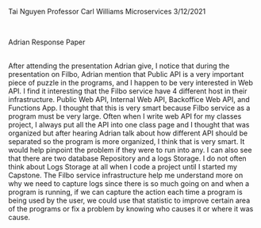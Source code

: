 Tai Nguyen
Professor Carl Williams
Microservices
3/12/2021

<br>

Adrian Response Paper

<br>
	After attending the presentation Adrian give, I notice that during the presentation on Filbo, Adrian mention that Public API is a very important piece of puzzle in the programs, and I happen to be very interested in Web API.  I find it interesting that the Filbo service have 4 different host in their infrastructure. Public Web API, Internal Web API, Backoffice Web API, and Functions App. I thought that this is very smart because Filbo service as a program must be very large. Often when I write web API for my classes project, I always put all the API into one class page and I thought that was organized but after hearing Adrian talk about how different API should be separated so the program is more organized, I think that is very smart. It would help pinpoint the problem if they were to run into any. 
	I can also see that there are two database Repository and a logs Storage. I do not often think about Logs Storage at all when I code a project until I started my Capstone. The Filbo service infrastructure help me understand more on why we need to capture logs since there is so much going on and when a program is running, if we can capture the action each time a program is being used by the user, we could use that statistic to improve certain area of the programs or fix a problem by knowing who causes it or where it was cause. 
